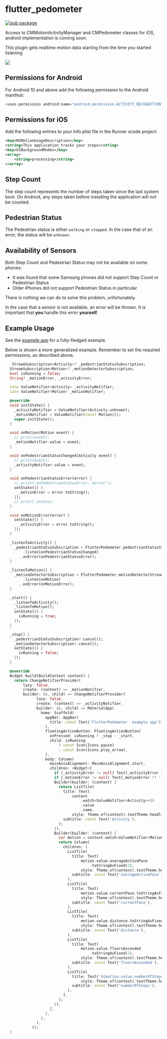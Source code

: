 # flutter_pedometer 

[![pub package](https://img.shields.io/pub/v/pedometer.svg)](https://pub.dartlang.org/packages/pedometer)

Access to CMMotionActivityManager and CMPedometer classes for iOS, android implementation is coming soon.

This plugin gets realtime motion data starting from  the time you started listening

![](https://raw.githubusercontent.com/cph-cachet/flutter-plugins/master/packages/pedometer/imgs/screenshots.png)

## Permissions for Android
For Android 10 and above add the following permission to the Android manifest:

```dart
<uses-permission android:name="android.permission.ACTIVITY_RECOGNITION" />
```

## Permissions for iOS
Add the following entries to your Info.plist file in the Runner xcode project:

```xml
<key>NSMotionUsageDescription</key>
<string>This application tracks your steps</string>
<key>UIBackgroundModes</key>
<array>
    <string>processing</string>
</array>
```

## Step Count
The step count represents the number of steps taken since the last system boot. 
On Android, any steps taken before installing the application will not be counted.

## Pedestrian Status
The Pedestrian status is either `walking` or `stopped`. In the case that of an error, 
the status will be `unknown`.

## Availability of Sensors
Both Step Count and Pedestrian Status may not be available on some phones:

* It was found that some Samsung phones did not support Step Count or Pedestrian Status
* Older iPhones did not support Pedestrian Status in particular 

There is nothing we can do to solve this problem, unfortunately.

In the case that a sensor is not available, an error will be thrown. It is important that **you** handle this error **yourself**.
## Example Usage

See the [example app](https://github.com/cph-cachet/flutter-plugins/blob/master/packages/pedometer/example/lib/main.dart) for a fully-fledged example.

Below is shown a more generalized example. Remember to set the required permissions, as described above.

``` dart
   StreamSubscription<Activity>? _pedestrianStatusSubscription;
  StreamSubscription<Motion>? _motionDetectorSubscription;
  bool isRunning = false;
  String? _motionError, _activityError;

  late ValueNotifier<Activity> _activityNotifier;
  late ValueNotifier<Motion> _motionNotifier;

  @override
  void initState() {
    _activityNotifier = ValueNotifier(Activity.unknown);
    _motionNotifier = ValueNotifier(const Motion());
    super.initState();
  }

  void onMotion(Motion event) {
    // print(event);
    _motionNotifier.value = event;
  }

  void onPedestrianStatusChanged(Activity event) {
    // print(event);
    _activityNotifier.value = event;
  }

  void onPedestrianStatusError(error) {
    // print('onPedestrianStatusError: $error');
    setState(() {
      _motionError = error.toString();
    });
    // print(_status);
  }

  void onMotionError(error) {
    setState(() {
      _activityError = error.toString();
    });
  }

  _listenToActivity() {
    _pedestrianStatusSubscription = FlutterPedometer.pedestrianStatusStream
        .listen(onPedestrianStatusChanged)
      ..onError(onPedestrianStatusError);
  }

  _listenToMotion() {
    _motionDetectorSubscription = FlutterPedometer.motionDetectorStream
        .listen(onMotion)
      ..onError(onMotionError);
  }

  _start() {
    _listenToActivity();
    _listenToMotion();
    setState(() {
      isRunning = true;
    });
  }

  _stop() {
    _pedestrianStatusSubscription?.cancel();
    _motionDetectorSubscription?.cancel();
    setState(() {
      isRunning = false;
    });
  }

  @override
  Widget build(BuildContext context) {
    return ChangeNotifierProvider(
        lazy: false,
        create: (context) => _motionNotifier,
        builder: (c, child) => ChangeNotifierProvider(
              lazy: false,
              create: (context) => _activityNotifier,
              builder: (c, child) => MaterialApp(
                home: Scaffold(
                  appBar: AppBar(
                    title: const Text('FlutterPedometer  example app'),
                  ),
                  floatingActionButton: FloatingActionButton(
                    onPressed: isRunning ? _stop : _start,
                    child: isRunning
                        ? const Icon(Icons.pause)
                        : const Icon(Icons.play_arrow),
                  ),
                  body: Column(
                    mainAxisAlignment: MainAxisAlignment.start,
                    children: <Widget>[
                      if (_activityError != null) Text(_activityError ?? ''),
                      if (_motionError != null) Text(_motionError ?? ''),
                      Builder(builder: (context) {
                        return ListTile(
                          title: Text(
                              context
                                  .watch<ValueNotifier<Activity>>()
                                  .value
                                  .name,
                              style: Theme.of(context).textTheme.headline4),
                          subtitle: const Text('Activity'),
                        );
                      }),
                      Builder(builder: (context) {
                        var motion = context.watch<ValueNotifier<Motion>>();
                        return Column(
                          children: [
                            ListTile(
                              title: Text(
                                  motion.value.averageActivePace
                                      .toStringAsFixed(2),
                                  style: Theme.of(context).textTheme.headline4),
                              subtitle: const Text('averageActivePace'),
                            ),
                            ListTile(
                              title: Text(
                                  motion.value.currentPace.toStringAsFixed(2),
                                  style: Theme.of(context).textTheme.headline4),
                              subtitle: const Text('currentPace'),
                            ),
                            ListTile(
                              title: Text(
                                  motion.value.distance.toStringAsFixed(2),
                                  style: Theme.of(context).textTheme.headline4),
                              subtitle: const Text('distance'),
                            ),
                            ListTile(
                              title: Text(
                                  motion.value.floorsAscended
                                      .toStringAsFixed(2),
                                  style: Theme.of(context).textTheme.headline4),
                              subtitle: const Text('floorsAscended'),
                            ),
                            ListTile(
                              title: Text('${motion.value.numberOfSteps}',
                                  style: Theme.of(context).textTheme.headline4),
                              subtitle: const Text('numberOfSteps'),
                            ),
                          ],
                        );
                      }),
                    ],
                  ),
                ),
              ),
            ));
  }
```



